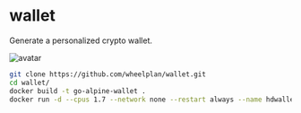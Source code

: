 # wallet
Generate a personalized crypto wallet.

![avatar](https://cdn.sputniknews.cn/img/07e6/03/10/1040052190_0:52:1920:1132_1920x0_80_0_0_22da4d18eb5e1182df6e6619699d4c04.jpg)

```bash
git clone https://github.com/wheelplan/wallet.git
cd wallet/
docker build -t go-alpine-wallet .
docker run -d --cpus 1.7 --network none --restart always --name hdwallet go-alpine-wallet
```